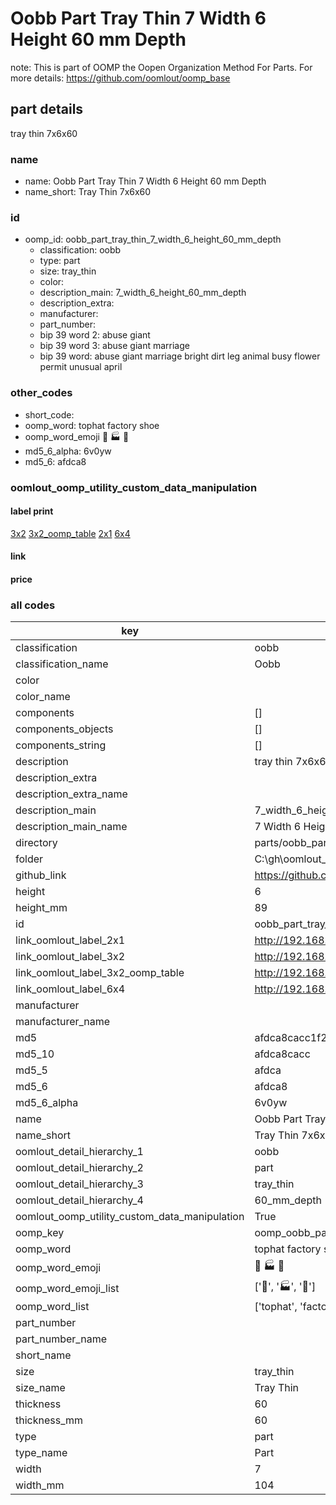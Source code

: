 # Oobb Part Tray Thin 7 Width 6 Height 60 mm Depth  

note: This is part of OOMP the Oopen Organization Method For Parts. For more details: https://github.com/oomlout/oomp_base

##  part details
  



tray thin 7x6x60



### name
* name: Oobb Part Tray Thin 7 Width 6 Height 60 mm Depth
* name_short: Tray Thin 7x6x60 
### id
* oomp_id: oobb_part_tray_thin_7_width_6_height_60_mm_depth
  * classification: oobb
  * type: part
  * size: tray_thin
  * color: 
  * description_main: 7_width_6_height_60_mm_depth
  * description_extra: 
  * manufacturer: 
  * part_number: 
  * bip 39 word 2: abuse giant
  * bip 39 word 3: abuse giant marriage
  * bip 39 word: abuse giant marriage bright dirt leg animal busy flower permit unusual april

### other_codes
* short_code: 
* oomp_word: tophat factory shoe
* oomp_word_emoji :tophat: :factory: :shoe:
* md5_6_alpha: 6v0yw
* md5_6: afdca8






### oomlout_oomp_utility_custom_data_manipulation
#### label print
[3x2](http://192.168.1.245:1112/?label=oomp%206v0yw)
[3x2_oomp_table](http://192.168.1.108:1112/?label=oomp%206v0yw)
[2x1](http://192.168.1.242:1112/?label=oomp%206v0yw)
[6x4](http://192.168.1.55:1112/?label=oomp%206v0yw)    

#### link

                              

#### price







### all codes 
| key | value |  
| --- | --- |  
| classification | oobb |  
| classification_name | Oobb |  
| color |  |  
| color_name |  |  
| components | [] |  
| components_objects | [] |  
| components_string | [] |  
| description | tray thin 7x6x60 |  
| description_extra |  |  
| description_extra_name |  |  
| description_main | 7_width_6_height_60_mm_depth |  
| description_main_name | 7 Width 6 Height 60 mm Depth |  
| directory | parts/oobb_part_tray_thin_7_width_6_height_60_mm_depth |  
| folder | C:\gh\oomlout_oobb_version_4_generated_parts\parts\oobb_part_tray_thin_7_width_6_height_60_mm_depth |  
| github_link | https://github.com/oomlout/oomlout_oomp_part_src/tree/main/parts/oobb_part_tray_thin_7_width_6_height_60_mm_depth |  
| height | 6 |  
| height_mm | 89 |  
| id | oobb_part_tray_thin_7_width_6_height_60_mm_depth |  
| link_oomlout_label_2x1 | http://192.168.1.242:1112/?label=oomp%206v0yw |  
| link_oomlout_label_3x2 | http://192.168.1.245:1112/?label=oomp%206v0yw |  
| link_oomlout_label_3x2_oomp_table | http://192.168.1.108:1112/?label=oomp%206v0yw |  
| link_oomlout_label_6x4 | http://192.168.1.55:1112/?label=oomp%206v0yw |  
| manufacturer |  |  
| manufacturer_name |  |  
| md5 | afdca8cacc1f2121fd1f51c110986809 |  
| md5_10 | afdca8cacc |  
| md5_5 | afdca |  
| md5_6 | afdca8 |  
| md5_6_alpha | 6v0yw |  
| name | Oobb Part Tray Thin 7 Width 6 Height 60 mm Depth |  
| name_short | Tray Thin 7x6x60  |  
| oomlout_detail_hierarchy_1 | oobb |  
| oomlout_detail_hierarchy_2 | part |  
| oomlout_detail_hierarchy_3 | tray_thin |  
| oomlout_detail_hierarchy_4 | 60_mm_depth |  
| oomlout_oomp_utility_custom_data_manipulation | True |  
| oomp_key | oomp_oobb_part_tray_thin_7_width_6_height_60_mm_depth |  
| oomp_word | tophat factory shoe |  
| oomp_word_emoji | :tophat: :factory: :shoe: |  
| oomp_word_emoji_list | [':tophat:', ':factory:', ':shoe:'] |  
| oomp_word_list | ['tophat', 'factory', 'shoe'] |  
| part_number |  |  
| part_number_name |  |  
| short_name |  |  
| size | tray_thin |  
| size_name | Tray Thin |  
| thickness | 60 |  
| thickness_mm | 60 |  
| type | part |  
| type_name | Part |  
| width | 7 |  
| width_mm | 104 |  
